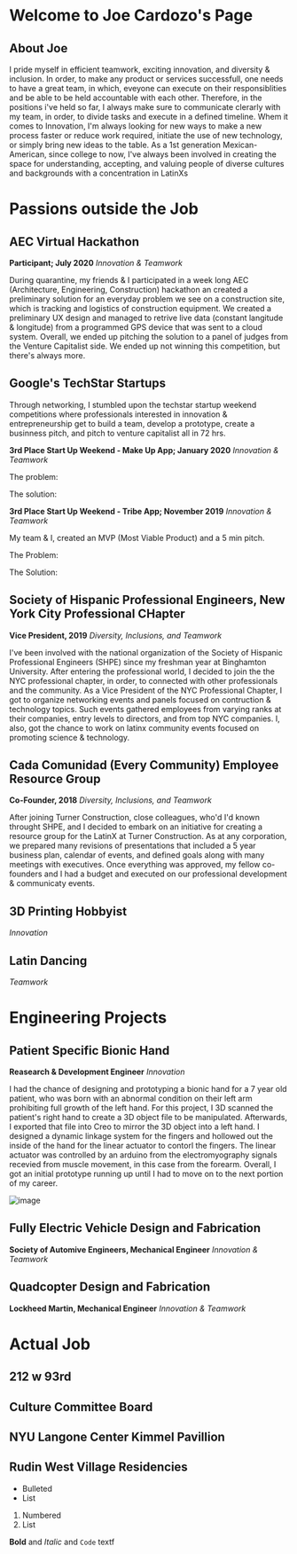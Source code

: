 # Welcome to Joe Cardozo's Page

## About Joe

I pride myself in efficient teamwork, exciting innovation, and diversity & inclusion. In order, to make any product or services successfull, one needs to have a great team, in which, eveyone can execute on their responsiblities and be able to be held accountable with each other. Therefore, in the positions i've held so far, I always make sure to communicate clerarly with my team, in order, to divide tasks and execute in a defined timeline. Whem it comes to Innovation, I'm always looking for new ways to make a new process faster or reduce work required, initiate the use of new technology, or simply bring new ideas to the table. As a 1st generation Mexican-American, since college to now, I've always been involved in creating the space for understanding, accepting, and valuing people of diverse cultures and backgrounds with a concentration in LatinXs


# Passions outside the Job

## AEC Virtual Hackathon
**Participant; July 2020**
_Innovation & Teamwork_

During quarantine, my friends & I participated in a week long AEC (Architecture, Engineering, Construction) hackathon an created a preliminary solution for an everyday problem we see on a construction site, which is tracking and logistics of construction equipment. We created a preliminary UX design and managed to retrive live data (constant langitude & longitude) from a programmed GPS device that was sent to a cloud system. Overall, we ended up pitching the solution to a panel of judges from the Venture Capitalist side. We ended up not winning this competition, but there's always more.

## Google's TechStar Startups

Through networking, I stumbled upon the techstar startup weekend competitions where professionals interested in innovation & entrepreneurship get to build a team, develop a prototype, create a businness pitch, and pitch to venture capitalist all in 72 hrs.

**3rd Place Start Up Weekend - Make Up App; January 2020**
_Innovation & Teamwork_

The problem:

The solution:

**3rd Place Start Up Weekend - Tribe App; November 2019**
_Innovation & Teamwork_

My team & I, created an MVP (Most Viable Product) and a 5 min pitch.

The Problem:

The Solution:

## Society of Hispanic Professional Engineers, New York City Professional CHapter
**Vice President, 2019**
_Diversity, Inclusions, and Teamwork_

I've been involved with the national organization of the Society of Hispanic Professional Engineers (SHPE) since my freshman year at Binghamton University. After entering the professional world, I decided to join the the NYC professional chapter, in order, to connected with other professionals and the community. As a Vice President of the NYC Professional Chapter, I got to organize networking events and panels focused on contruction & technology topics. Such events gathered employees from varying ranks at their companies, entry levels to directors, and from top NYC companies. I, also, got the chance to work on latinx community events focused on promoting science & technology.

## Cada Comunidad (Every Community) Employee Resource Group
**Co-Founder, 2018**
_Diversity, Inclusions, and Teamwork_

After joining Turner Construction, close colleagues, who'd I'd known throught SHPE, and I decided to embark on an initiative for creating a resource group for the LatinX at Turner Construction. As at any corporation, we prepared many revisions of presentations that included a 5 year business plan, calendar of events, and defined goals along with many meetings with executives. Once everything was approved, my fellow co-founders and I had a budget and executed on our professional development & communicaty events.

## 3D Printing Hobbyist
_Innovation_


## Latin Dancing
_Teamwork_



# Engineering Projects

## Patient Specific Bionic Hand
**Reasearch & Development Engineer**
_Innovation_

I had the chance of designing and prototyping a bionic hand for a 7 year old patient, who was born with an abnormal condition on their left arm prohibiting full growth of the left hand. For this project, I 3D scanned the patient's right hand to create a 3D object file to be manipulated. Afterwards, I exported that file into Creo to mirror the 3D object into a left hand. I designed a dynamic linkage system for the fingers and hollowed out the inside of the hand for the linear actuator to contorl the fingers. The linear actuator was controlled by an arduino from the electromyography signals recevied from muscle movement, in this case from the forearm. Overall, I got an initial prototype running up until I had to move on to the next portion of my career. 

![image](https://github.com/JoeCardozo/Personal-Projects/issues/1#issue-733799187)

## Fully Electric Vehicle Design and Fabrication
**Society of Automive Engineers, Mechanical Engineer**
_Innovation & Teamwork_

## Quadcopter Design and Fabrication
**Lockheed Martin, Mechanical Engineer**
_Innovation & Teamwork_

# Actual Job

## 212 w 93rd

## Culture Committee Board

## NYU Langone Center Kimmel Pavillion


## Rudin West Village Residencies


- Bulleted
- List

1. Numbered
2. List

**Bold** and _Italic_ and `Code` textf

